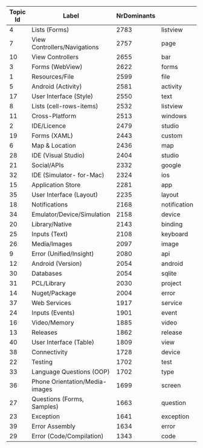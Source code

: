 Topic Id|Label|NrDominants|||||||||||
| ------------- | ------------- | ------------- | ------------- | ------------- | ------------- | ------------- | ------------- | ------------- | ------------- | ------------- | ------------- | ------------- |
4|Lists (Forms)|2783| listview| list| data| forms| view| header| tableview| scrolling| ios| refresh
7|View Controllers/Navigations|2757| page| navigation| detail| master| tabbed| forms| masterdetailpage| back| android| tabbedpage
10|View Controllers|2655| bar| navigation| icon| android| forms| change| ios| menu| toolbar| button
3|Forms (WebView) |2622| forms| webview| ios| custom| android| layout| open| html| file| pdf
1|Resources/File|2599| file| resource| xml| xaml| android| resources| code| designer| layout| exist
5|Android (Activity)|2581| activity| call| fragment| async| android| application| app| method| data| close
17|User Interface (Style)|2550| text| change| color| button| font| custom| set| background| label| image
8|Lists (cell-rows-items)|2532| listview| item| button| list| view| selected| click| items| change| row
11|Cross-Platform  |2513| windows| platform| phone| forms| cross| app| android| project| application| ios
2|IDE/Licence|2479| studio| mac| visual| windows| version| license| zxing| ios| problem| error
19|Forms (XAML)|2443| custom| binding| xaml| property| listview| forms| control| renderer| view| working
6|Map & Location|2436| map| forms| image| maps| location| ios| google| android| draw| custom
28|IDE (Visual Studio)|2404| studio| visual| project| android| ios| error| storyboard| working| mac| designer
21|Social/APIs|2332| google| facebook| forms| maps| service| play| ios| login| android| component
32|IDE (Simulator- for-Mac)|2324| ios| build| studio| mac| simulator| visual| device| host| update| iphone
15|Application Store|2281| app| ios| build| store| file| error| apk| ipa| apple| application
35|User Interface (Layout)|2235| layout| view| scrollview| listview| scroll| grid| height| inside| stacklayout| image
18|Notifications|2168| notification| push| notifications| android| ios| service| background| forms| plugin| working
34|Emulator/Device/Simulation |2158| device| android| emulator| work| app| ios| application| run| working| simulator
20|Library/Native|2143| binding| library| native| android| ios| project| error| java| jar| problem
25|Inputs (Text)|2108| keyboard| text| entry| dialog| date| picker| forms| input| show| android
26|Media/Images |2097| image| file| forms| load| gallery| loading| photo| save| android| camera
9|Error (Unified/Insight) |2080| api| error| crash| android| unified| line| ios| insight| level| command
12|Android (Version)|2054| android| support| sdk| package| error| version| mono| v4| v7| library
30|Databases|2054| sqlite| file| data| database| android| net| access| table| storage| create
31|PCL/Library|2030| project| pcl| forms| android| library| ios| shared| reference| net| add
14|Nuget/Package|2004| error| version| nuget| ios| package| profile| found| forms| build| update
37|Web Services |1917| service| web| net| wcf| system| error| httpclient| api| request| call
24|Inputs (Events)|1901| event| button| click| android| events| back| working| tap| forms| handler
16|Video/Memory|1885| video| memory| android| forms| play| audio| player| camera| issue| leak
13|Releases|1862| release| mode| ios| cycle| stable| android| service| forms| feature| beta
40|User Interface (Table)|1809| view| custom| storyboard| ios| controller| viewcontroller| uitableview| cell| dialog| monotouch
38|Connectivity|1728| device| android| bluetooth| connection| mobile| server| connect| forms| data| service
22|Testing|1702| test| ui| object| uitest| cloud| android| run| device| ios| set
33|Language Questions (OOP)|1702| type| method| found| binding| class| object| system| error| android| namespace
36|Phone Orientation/Media-images|1699| screen| ios| image| orientation| device| change| android| size| iphone| splash
27|Questions (Forms, Samples)|1663| question| forms| ios| android| app| sample| code| issue| game| size
23|Exception|1641| exception| system| error| null| throw| unhandled| return| forms| android| ios
39|Error Assembly|1634| error| failed| system| assembly| task| build| load| resolve| dll| ios
29|Error (Code/Compilation)|1343| code| java| error| android| lang| exe| exited| find| exception| mono
